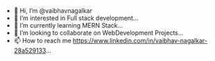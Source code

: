 - 👋 Hi, I’m @vaibhavnagalkar
- 👀 I’m interested in Full stack development...
- 🌱 I’m currently learning MERN Stack...
- 💞️ I’m looking to collaborate on WebDevelopment Projects...
- 📫 How to reach me https://www.linkedin.com/in/vaibhav-nagalkar-28a529133...

<!---
vaibhavnagalkar/vaibhavnagalkar is a ✨ special ✨ repository because its `README.md` (this file) appears on your GitHub profile.
You can click the Preview link to take a look at your changes.
--->

